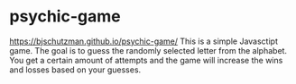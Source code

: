 # psychic-game
https://bjschutzman.github.io/psychic-game/
This is a simple Javasctipt game. The goal is to guess the randomly selected letter from the alphabet. You get a certain amount of attempts and the game will increase the wins and losses based on your guesses.
